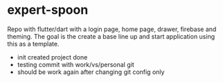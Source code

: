 # expert-spoon
Repo with flutter/dart with a login page, home page, drawer, firebase and theming. The goal is the create a base line up and start application using this as a template.

- init created project done
- testing commit with work/vs/personal git
- should be work again after changing git config only 
